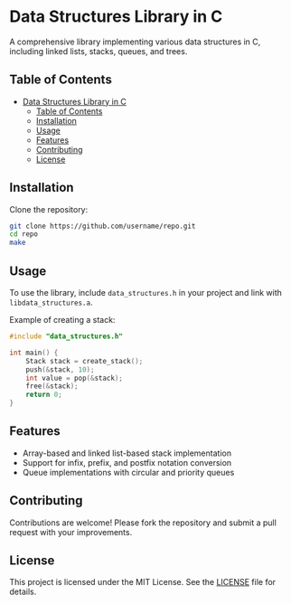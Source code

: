 # Data Structures Library in C
A comprehensive library implementing various data structures in C, including linked lists, stacks, queues, and trees.

## Table of Contents
- [Data Structures Library in C](#data-structures-library-in-c)
  - [Table of Contents](#table-of-contents)
  - [Installation](#installation)
  - [Usage](#usage)
  - [Features](#features)
  - [Contributing](#contributing)
  - [License](#license)

## Installation
Clone the repository:
```bash
git clone https://github.com/username/repo.git
cd repo
make
```

## Usage
To use the library, include `data_structures.h` in your project and link with `libdata_structures.a`.

Example of creating a stack:
```c
#include "data_structures.h"

int main() {
    Stack stack = create_stack();
    push(&stack, 10);
    int value = pop(&stack);
    free(&stack);
    return 0;
}
```

## Features
- Array-based and linked list-based stack implementation
- Support for infix, prefix, and postfix notation conversion
- Queue implementations with circular and priority queues

## Contributing
Contributions are welcome! Please fork the repository and submit a pull request with your improvements.

## License
This project is licensed under the MIT License. See the [LICENSE](LICENSE) file for details.

